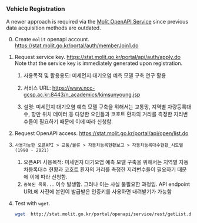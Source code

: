 ### Vehicle Registration

A newer approach is required via the [Molit OpenAPI Service](https://stat.molit.go.kr/portal/api/main.do) since previous data acquisition methods are outdated.

0. Create `molit` openapi account. https://stat.molit.go.kr/portal/auth/memberJoin1.do

1. Request service key. https://stat.molit.go.kr/portal/api/auth/apply.do
   Note that the service key is immediately generated upon registration.

   1. 사용목적 및 활용용도: 미세먼지 대기오염 예측 모델 구축 연구 활용

   2. 서비스 URL: https://www.ncc-gcsp.ac.kr:8443/n_academics/kimsunyoung.jsp

   3. 설명: 미세먼지 대기오염 예측 모델 구축을 위해서는 교통망, 지역별 차량등록대수, 항만 위치 데이터 등 다양한 요인들과 코호트 환자의 거리를 측정한 지리변수들이 필요하기 때문에 이에 따라 신청함.

2. Request OpenAPI access. https://stat.molit.go.kr/portal/api/open/list.do

3. `사용가능한 오픈API > 교통/물류 > 자동차등록현황보고 > 자동차등록대수현황_시도별 (1990 - 2021)`

   1. 오픈API 사용목적: 미세먼지 대기오염 예측 모델 구축을 위해서는 지역별 자동차등록대수 현황과 코호트 환자의 거리를 측정한 지리변수들이 필요하기 때문에 이에 따라 신청함.
   2. `중복된 목록...` 이슈 발생함. 그러나 이는 사실 불필요한 과정임. API endpoint URL에 사전에 본인이 발급받은 인증키를 사용하면 내려받기가 가능함

4. Test with `wget`.

   ```sh
   wget  http://stat.molit.go.kr/portal/openapi/service/rest/getList.do\?key\=인증키\&form_id\=5559\&style_num\=1\&start_dt\=201303\&end_dt\=201303
   ```

